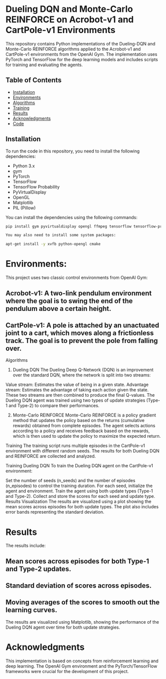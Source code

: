 # Dueling DQN and Monte-Carlo REINFORCE on Acrobot-v1 and CartPole-v1 Environments

This repository contains Python implementations of the Dueling-DQN and Monte-Carlo REINFORCE algorithms applied to the Acrobot-v1 and CartPole-v1 environments from the OpenAI Gym. The implementation uses PyTorch and TensorFlow for the deep learning models and includes scripts for training and evaluating the agents.

## Table of Contents

- [Installation](#installation)
- [Environments](#environments)
- [Algorithms](#algorithms)
- [Training](#training)
- [Results](#results)
- [Acknowledgments](#acknowledgments)
- [Code](#code)

## Installation

To run the code in this repository, you need to install the following dependencies:

- Python 3.x
- gym
- PyTorch
- TensorFlow
- TensorFlow Probability
- PyVirtualDisplay
- OpenGL
- Matplotlib
- PIL (Pillow)

You can install the dependencies using the following commands:

```bash
pip install gym pyvirtualdisplay opengl ffmpeg tensorflow tensorflow-probability matplotlib pillow torch

You may also need to install some system packages:

apt-get install -y xvfb python-opengl cmake
```
# Environments:

This project uses two classic control environments from OpenAI Gym:

## Acrobot-v1: A two-link pendulum environment where the goal is to swing the end of the pendulum above a certain height.
## CartPole-v1: A pole is attached by an unactuated joint to a cart, which moves along a frictionless track. The goal is to prevent the pole from falling over.
Algorithms<br>

1. Dueling DQN
The Dueling Deep Q-Network (DQN) is an improvement over the standard DQN, where the network is split into two streams:

Value stream: Estimates the value of being in a given state.
Advantage stream: Estimates the advantage of taking each action given the state.
These two streams are then combined to produce the final Q-values. The Dueling DQN agent was trained using two types of update strategies (Type-1 and Type-2) to compare their performances.

2. Monte-Carlo REINFORCE
Monte-Carlo REINFORCE is a policy gradient method that updates the policy based on the returns (cumulative rewards) obtained from complete episodes. The agent selects actions according to a policy and receives feedback based on the rewards, which is then used to update the policy to maximize the expected return.

Training
The training script runs multiple episodes in the CartPole-v1 environment with different random seeds. The results for both Dueling DQN and REINFORCE are collected and analyzed.

Training Dueling DQN
To train the Dueling DQN agent on the CartPole-v1 environment:

Set the number of seeds (n_seeds) and the number of episodes (n_episodes) to control the training duration.
For each seed, initialize the agent and environment.
Train the agent using both update types (Type-1 and Type-2).
Collect and store the scores for each seed and update type.
Results Visualization
The results are visualized using a plot showing the mean scores across episodes for both update types. The plot also includes error bands representing the standard deviation.

# Results
The results include:

## Mean scores across episodes for both Type-1 and Type-2 updates.
## Standard deviation of scores across episodes.
## Moving averages of the scores to smooth out the learning curves.<br>

The results are visualized using Matplotlib, showing the performance of the Dueling DQN agent over time for both update strategies.

# Acknowledgments
This implementation is based on concepts from reinforcement learning and deep learning. The OpenAI Gym environment and the PyTorch/TensorFlow frameworks were crucial for the development of this project.

























